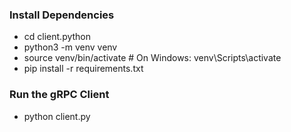 ### Install Dependencies
- cd client.python
- python3 -m venv venv
- source venv/bin/activate  # On Windows: venv\Scripts\activate
- pip install -r requirements.txt

### Run the gRPC Client
- python client.py
